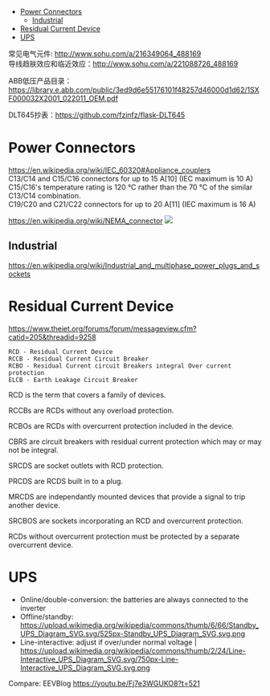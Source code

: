 <!-- TOC -->

- [Power Connectors](#power-connectors)
  - [Industrial](#industrial)
- [Residual Current Device](#residual-current-device)
- [UPS](#ups)

<!-- /TOC -->

常见电气元件: http://www.sohu.com/a/216349064_488169  
导线趋肤效应和临近效应：http://www.sohu.com/a/221088726_488169  

ABB低压产品目录： https://library.e.abb.com/public/3ed9d6e55176101f48257d46000d1d62/1SXF000032X2001_022011_OEM.pdf

DLT645抄表：https://github.com/fzinfz/flask-DLT645

# Power Connectors
https://en.wikipedia.org/wiki/IEC_60320#Appliance_couplers  
C13/C14 and C15/C16 connectors for up to 15 A[10] (IEC maximum is 10 A)  
C15/C16's temperature rating is 120 °C rather than the 70 °C of the similar C13/C14 combination.  
C19/C20 and C21/C22 connectors for up to 20 A[11] (IEC maximum is 16 A)

https://en.wikipedia.org/wiki/NEMA_connector
![](https://upload.wikimedia.org/wikipedia/commons/thumb/0/0d/NEMA_simplified_pins.svg/525px-NEMA_simplified_pins.svg.png)

## Industrial
https://en.wikipedia.org/wiki/Industrial_and_multiphase_power_plugs_and_sockets


# Residual Current Device
https://www.theiet.org/forums/forum/messageview.cfm?catid=205&threadid=9258

    RCD - Residual Current Device 
    RCCB - Residual Current Circuit Breaker 
    RCBO - Residual Current circuit Breakers integral Over current protection 
    ELCB - Earth Leakage Circuit Breaker 

RCD is the term that covers a family of devices.

RCCBs are RCDs without any overload protection.

RCBOs are RCDs with overcurrent protection included in the device.

CBRS are circuit breakers with residual current protection which may or may not be integral.

SRCDS are socket outlets with RCD protection.

PRCDS are RCDS built in to a plug.

MRCDS are independantly mounted devices that provide a signal to trip another device.

SRCBOS are sockets incorporating an RCD and overcurrent protection.

RCDs without overcurrent protection must be protected by a separate overcurrent device.

# UPS
- Online/double-conversion: the batteries are always connected to the inverter
- Offline/standby: https://upload.wikimedia.org/wikipedia/commons/thumb/6/66/Standby_UPS_Diagram_SVG.svg/525px-Standby_UPS_Diagram_SVG.svg.png  
- Line-interactive:  adjust if over/under normal voltage | 
https://upload.wikimedia.org/wikipedia/commons/thumb/2/24/Line-Interactive_UPS_Diagram_SVG.svg/750px-Line-Interactive_UPS_Diagram_SVG.svg.png

Compare: EEVBlog https://youtu.be/Fj7e3WGUKO8?t=521  

